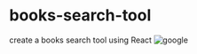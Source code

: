 # books-search-tool
create a books search tool using React
![google](https://user-images.githubusercontent.com/52837649/87627463-cc4edc80-c6fc-11ea-86d7-43ea29ed761f.gif)
